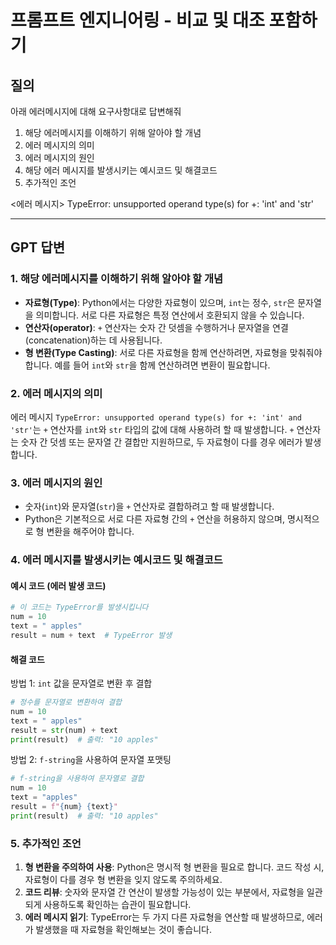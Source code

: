 
# 프롬프트 엔지니어링 - 비교 및 대조 포함하기

## 질의
아래 에러메시지에 대해 요구사항대로 답변해줘

1. 해당 에러메시지를 이해하기 위해 알아야 할 개념
2. 에러 메시지의 의미 
3. 에러 메시지의 원인
4. 해당 에러 메시지를 발생시키는 예시코드 및 해결코드
5. 추가적인 조언

<에러 메시지>
TypeError: unsupported operand type(s) for +: 'int' and 'str'

---

## GPT 답변

### 1. 해당 에러메시지를 이해하기 위해 알아야 할 개념

- **자료형(Type)**: Python에서는 다양한 자료형이 있으며, `int`는 정수, `str`은 문자열을 의미합니다. 서로 다른 자료형은 특정 연산에서 호환되지 않을 수 있습니다.
- **연산자(operator)**: `+` 연산자는 숫자 간 덧셈을 수행하거나 문자열을 연결(concatenation)하는 데 사용됩니다.
- **형 변환(Type Casting)**: 서로 다른 자료형을 함께 연산하려면, 자료형을 맞춰줘야 합니다. 예를 들어 `int`와 `str`을 함께 연산하려면 변환이 필요합니다.

### 2. 에러 메시지의 의미

에러 메시지 `TypeError: unsupported operand type(s) for +: 'int' and 'str'`는 `+` 연산자를 `int`와 `str` 타입의 값에 대해 사용하려 할 때 발생합니다. `+` 연산자는 숫자 간 덧셈 또는 문자열 간 결합만 지원하므로, 두 자료형이 다를 경우 에러가 발생합니다.

### 3. 에러 메시지의 원인

- 숫자(`int`)와 문자열(`str`)을 `+` 연산자로 결합하려고 할 때 발생합니다.
- Python은 기본적으로 서로 다른 자료형 간의 `+` 연산을 허용하지 않으며, 명시적으로 형 변환을 해주어야 합니다.

### 4. 에러 메시지를 발생시키는 예시코드 및 해결코드

#### 예시 코드 (에러 발생 코드)

```python
# 이 코드는 TypeError를 발생시킵니다
num = 10
text = " apples"
result = num + text  # TypeError 발생
```

#### 해결 코드

방법 1: `int` 값을 문자열로 변환 후 결합

```python
# 정수를 문자열로 변환하여 결합
num = 10
text = " apples"
result = str(num) + text
print(result)  # 출력: "10 apples"
```

방법 2: `f-string`을 사용하여 문자열 포맷팅

```python
# f-string을 사용하여 문자열로 결합
num = 10
text = "apples"
result = f"{num} {text}"
print(result)  # 출력: "10 apples"
```

### 5. 추가적인 조언

1. **형 변환을 주의하여 사용**: Python은 명시적 형 변환을 필요로 합니다. 코드 작성 시, 자료형이 다를 경우 형 변환을 잊지 않도록 주의하세요.
2. **코드 리뷰**: 숫자와 문자열 간 연산이 발생할 가능성이 있는 부분에서, 자료형을 일관되게 사용하도록 확인하는 습관이 필요합니다.
3. **에러 메시지 읽기**: TypeError는 두 가지 다른 자료형을 연산할 때 발생하므로, 에러가 발생했을 때 자료형을 확인해보는 것이 좋습니다.

